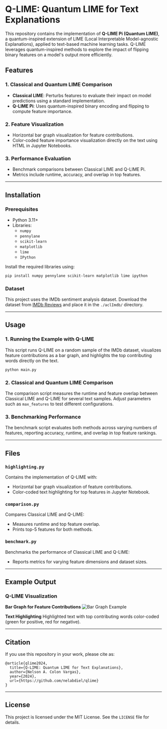 # Q-LIME: Quantum LIME for Text Explanations

This repository contains the implementation of **Q-LIME Pi (Quantum LIME)**, a quantum-inspired extension of LIME (Local Interpretable Model-agnostic Explanations), applied to text-based machine learning tasks. Q-LIME leverages quantum-inspired methods to explore the impact of flipping binary features on a model's output more efficiently.

## Features

### 1. Classical and Quantum LIME Comparison
- **Classical LIME**: Perturbs features to evaluate their impact on model predictions using a standard implementation.
- **Q-LIME Pi**: Uses quantum-inspired binary encoding and flipping to compute feature importance.

### 2. Feature Visualization
- Horizontal bar graph visualization for feature contributions.
- Color-coded feature importance visualization directly on the text using HTML in Jupyter Notebooks.

### 3. Performance Evaluation
- Benchmark comparisons between Classical LIME and Q-LIME Pi.
- Metrics include runtime, accuracy, and overlap in top features.

---

## Installation

### Prerequisites
- Python 3.11+
- Libraries:
  - `numpy`
  - `pennylane`
  - `scikit-learn`
  - `matplotlib`
  - `lime`
  - `IPython`

Install the required libraries using:
```bash
pip install numpy pennylane scikit-learn matplotlib lime ipython
```

### Dataset
This project uses the IMDb sentiment analysis dataset. Download the dataset from [IMDb Reviews](https://ai.stanford.edu/~amaas/data/sentiment/) and place it in the `./aclImdb/` directory.

---

## Usage

### 1. Running the Example with Q-LIME
This script runs Q-LIME on a random sample of the IMDb dataset, visualizes feature contributions as a bar graph, and highlights the top contributing words directly on the text.
```python
python main.py
```

### 2. Classical and Quantum LIME Comparison
The comparison script measures the runtime and feature overlap between Classical LIME and Q-LIME for several text samples. Adjust parameters such as `max_features` to test different configurations.

### 3. Benchmarking Performance
The benchmark script evaluates both methods across varying numbers of features, reporting accuracy, runtime, and overlap in top feature rankings.

---

## Files

### `highlighting.py`
Contains the implementation of Q-LIME with:
- Horizontal bar graph visualization of feature contributions.
- Color-coded text highlighting for top features in Jupyter Notebook.

### `comparison.py`
Compares Classical LIME and Q-LIME:
- Measures runtime and top feature overlap.
- Prints top-5 features for both methods.

### `benchmark.py`
Benchmarks the performance of Classical LIME and Q-LIME:
- Reports metrics for varying feature dimensions and dataset sizes.

---

## Example Output

### Q-LIME Visualization
**Bar Graph for Feature Contributions**
![Bar Graph Example](example_bar_graph.png)

**Text Highlighting**
Highlighted text with top contributing words color-coded (green for positive, red for negative).

---

## Citation
If you use this repository in your work, please cite as:
```
@article{qlime2024,
  title={Q-LIME: Quantum LIME for Text Explanations},
  author={Nelson A. Colon Vargas},
  year={2024},
  url={https://github.com/nelabdiel/qlime}
}
```

---

## License
This project is licensed under the MIT License. See the `LICENSE` file for details.
